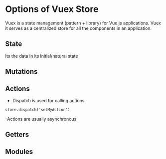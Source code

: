 # Options of Vuex Store


Vuex is a state management (pattern + library) for Vue.js applications. Vuex it serves as a centralized store for all the components in an application.

## State

Its the data in its initial/natural state

## Mutations

## Actions

- Dispatch is used for calling actions
```
store.dispatch('setMyAction') 

```
-Actions are usually asynchronous


## Getters

## Modules

